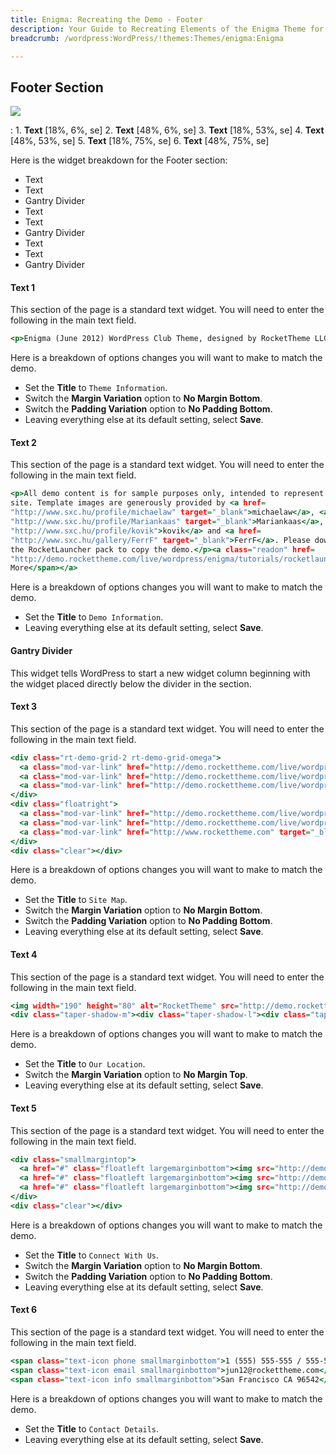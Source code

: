 ```yaml
---
title: Enigma: Recreating the Demo - Footer
description: Your Guide to Recreating Elements of the Enigma Theme for WordPress
breadcrumb: /wordpress:WordPress/!themes:Themes/enigma:Enigma

---
```


Footer Section
-----

![][demo]

:   1. **Text** [18%, 6%, se]
    2. **Text** [48%, 6%, se]
    3. **Text** [18%, 53%, se]
    4. **Text** [48%, 53%, se]
    5. **Text** [18%, 75%, se]
    6. **Text** [48%, 75%, se]

Here is the widget breakdown for the Footer section:

* Text
* Text
* Gantry Divider
* Text
* Text
* Gantry Divider
* Text
* Text
* Gantry Divider

#### Text 1

This section of the page is a standard text widget. You will need to enter the following in the main text field.

~~~ .html
<p>Enigma (June 2012) WordPress Club Theme, designed by RocketTheme LLC, available as part of a WordPress Club Subscription.</p>
~~~

Here is a breakdown of options changes you will want to make to match the demo.

* Set the **Title** to `Theme Information`.
* Switch the **Margin Variation** option to **No Margin Bottom**.
* Switch the **Padding Variation** option to **No Padding Bottom**.
* Leaving everything else at its default setting, select **Save**.

#### Text 2

This section of the page is a standard text widget. You will need to enter the following in the main text field.

~~~ .html
<p>All demo content is for sample purposes only, intended to represent a live
site. Template images are generously provided by <a href=
"http://www.sxc.hu/profile/michaelaw" target="_blank">michaelaw</a>, <a href=
"http://www.sxc.hu/profile/Mariankaas" target="_blank">Mariankaas</a>, <a href=
"http://www.sxc.hu/profile/kovik">kovik</a> and <a href=
"http://www.sxc.hu/gallery/FerrF" target="_blank">FerrF</a>. Please download
the RocketLauncher pack to copy the demo.</p><a class="readon" href=
"http://demo.rockettheme.com/live/wordpress/enigma/tutorials/rocketlauncher/"><span>Read
More</span></a>
~~~

Here is a breakdown of options changes you will want to make to match the demo.

* Set the **Title** to `Demo Information`.
* Leaving everything else at its default setting, select **Save**.

#### Gantry Divider

This widget tells WordPress to start a new widget column beginning with the widget placed directly below the divider in the section.

#### Text 3

This section of the page is a standard text widget. You will need to enter the following in the main text field.

~~~ .html
<div class="rt-demo-grid-2 rt-demo-grid-omega">
  <a class="mod-var-link" href="http://demo.rockettheme.com/live/wordpress/enigma/">Home</a><br>
  <a class="mod-var-link" href="http://demo.rockettheme.com/live/wordpress/enigma/features/">Features</a><br>
  <a class="mod-var-link" href="http://demo.rockettheme.com/live/wordpress/enigma/plugins/">Plugins</a>
</div>
<div class="floatright">
  <a class="mod-var-link" href="http://demo.rockettheme.com/live/wordpress/enigma/tutorials/">Tutorials</a><br>
  <a class="mod-var-link" href="http://demo.rockettheme.com/live/wordpress/enigma/preset-styles/">Styles</a><br>
  <a class="mod-var-link" href="http://www.rockettheme.com" target="_blank">RocketTheme</a>
</div>
<div class="clear"></div>
~~~

Here is a breakdown of options changes you will want to make to match the demo.

* Set the **Title** to `Site Map`.
* Switch the **Margin Variation** option to **No Margin Bottom**.
* Switch the **Padding Variation** option to **No Padding Bottom**.
* Leaving everything else at its default setting, select **Save**.

#### Text 4

This section of the page is a standard text widget. You will need to enter the following in the main text field.

~~~ .html
<img width="190" height="80" alt="RocketTheme" src="http://demo.rockettheme.com/live/wordpress/enigma/wp-content/rockettheme/rt_enigma_wp/frontpage/fp-our-location.jpg" />
<div class="taper-shadow-m"><div class="taper-shadow-l"><div class="taper-shadow-r"></div></div></div>
~~~

Here is a breakdown of options changes you will want to make to match the demo.

* Set the **Title** to `Our Location`.
* Switch the **Margin Variation** option to **No Margin Top**.
* Leaving everything else at its default setting, select **Save**.

#### Text 5

This section of the page is a standard text widget. You will need to enter the following in the main text field.

~~~ .html
<div class="smallmargintop">
  <a href="#" class="floatleft largemarginbottom"><img src="http://demo.rockettheme.com/live/wordpress/enigma/wp-content/rockettheme/rt_enigma_wp/frontpage/fp-icon1.png" alt="image" width="48" height="48" /></a>
  <a href="#" class="floatleft largemarginbottom"><img src="http://demo.rockettheme.com/live/wordpress/enigma/wp-content/rockettheme/rt_enigma_wp/frontpage/fp-icon2.png" alt="image" width="48" height="48" /></a>
  <a href="#" class="floatleft largemarginbottom"><img src="http://demo.rockettheme.com/live/wordpress/enigma/wp-content/rockettheme/rt_enigma_wp/frontpage/fp-icon3.png" alt="image" width="48" height="48" /></a>
</div>
<div class="clear"></div>
~~~

Here is a breakdown of options changes you will want to make to match the demo.

* Set the **Title** to `Connect With Us`.
* Switch the **Margin Variation** option to **No Margin Bottom**.
* Switch the **Padding Variation** option to **No Padding Bottom**.
* Leaving everything else at its default setting, select **Save**.

#### Text 6

This section of the page is a standard text widget. You will need to enter the following in the main text field.

~~~ .html
<span class="text-icon phone smallmarginbottom">1 (555) 555-555 / 555-556</span>
<span class="text-icon email smallmarginbottom">jun12@rockettheme.com</span>
<span class="text-icon info smallmarginbottom">San Francisco CA 96542</span>
~~~

Here is a breakdown of options changes you will want to make to match the demo.

* Set the **Title** to `Contact Details`.
* Leaving everything else at its default setting, select **Save**.

[demo]: assets/demo_9.jpeg
